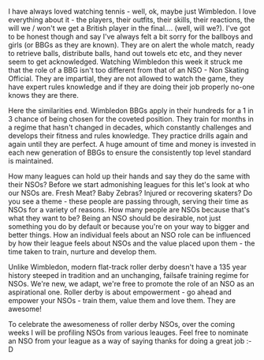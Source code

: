 <html><body><p>I have always loved watching tennis - well, ok, maybe just Wimbledon. I love everything about it - the players, their outfits, their skills, their reactions, the will we / won't we get a British player in the final.... (well, will we?). I've got to be honest though and say I've always felt a bit sorry for the ballboys and girls (or BBGs as they are known). They are on alert the whole match, ready to retrieve balls, distribute balls, hand out towels etc etc, and they never seem to get acknowledged. Watching Wimbledon this week it struck me that the role of a BBG isn't too different from that of an NSO - Non Skating Official. They are impartial, they are not allowed to watch the game, they have expert rules knowledge and if they are doing their job properly no-one knows they are there.

Here the similarities end. Wimbledon BBGs apply in their hundreds for a 1 in 3 chance of being chosen for the coveted position. They train for months in a regime that hasn't changed in decades, which constantly challenges and develops their fitness and rules knowledge. They practice drills again and again until they are perfect. A huge amount of time and money is invested in each new generation of BBGs to ensure the consistently top level standard is maintained.

How many leagues can hold up their hands and say they do the same with their NSOs? Before we start admonishing leagues for this let's look at who our NSOs are. Fresh Meat? Baby Zebras? Injured or recovering skaters? Do you see a theme - these people are passing through, serving their time as NSOs for a variety of reasons. How many people are NSOs because that's what they want to be? Being an NSO should be desirable, not just something you do by default or because you're on your way to bigger and better things. How an individual feels about an NSO role can be influenced by how their league feels about NSOs and the value placed upon them - the time taken to train, nurture and develop them.

Unlike Wimbledon, modern flat-track roller derby doesn't have a 135 year history steeped in tradition and an unchanging, failsafe training regime for NSOs. We're new, we adapt, we're free to promote the role of an NSO as an aspirational one. Roller derby is about empowerment - go ahead and empower your NSOs - train them, value them and love them. They are awesome!

To celebrate the awesomeness of roller derby NSOs, over the coming weeks I will be profiling NSOs from various leauges. Feel free to nominate an NSO from your league as a way of saying thanks for doing a great job :-D</p></body></html>
